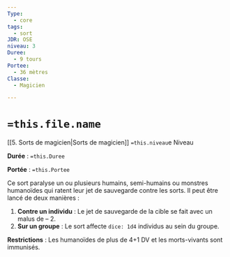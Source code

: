 ```yaml
---
Type:
  - core
tags:
  - sort
JDR: OSE
niveau: 3
Duree:
  - 9 tours
Portee:
  - 36 mètres
Classe:
  - Magicien

---
```

# `=this.file.name`  

[[5. Sorts de magicien|Sorts de magicien]] `=this.niveau`e Niveau

**Durée** : `=this.Duree` 

**Portée** : `=this.Portee`

Ce sort paralyse un ou plusieurs humains, semi-humains ou monstres humanoïdes qui ratent leur jet de sauvegarde contre les sorts. Il peut être lancé de deux manières :

1. **Contre un individu** : Le jet de sauvegarde de la cible se fait avec un malus de – 2.
2. **Sur un groupe** : Le sort affecte `dice: 1d4` individus au sein du groupe.

**Restrictions** : Les humanoïdes de plus de 4+1 DV et les morts-vivants sont immunisés.